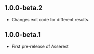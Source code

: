 ## 1.0.0-beta.2

* Changes exit code for different results.

## 1.0.0-beta.1

* First pre-release of Asserest